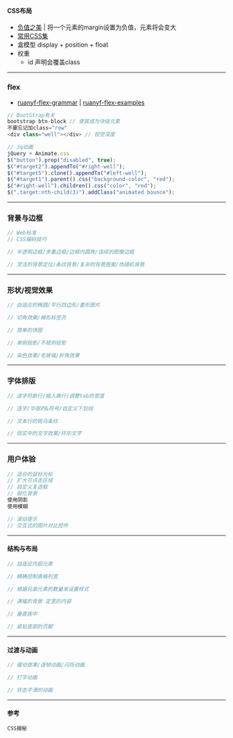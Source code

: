 #### **CSS布局**

* [负值之美](http://www.cnblogs.com/jscode/archive/2012/08/28/2660078.html) \| 将一个元素的margin设置为负值，元素将会变大
* [常用CSS集](https://github.com/asd0102433/blog/blob/master/前端/css有用的收集.md)
* 盒模型  display + position + float
* 权重
  * id 声明会覆盖class

---

### flex

* [ruanyf-flex-grammar](http://www.ruanyifeng.com/blog/2015/07/flex-grammar.html?utm_source=tuicool) \| [ruanyf-flex-examples](http://www.ruanyifeng.com/blog/2015/07/flex-examples.html)

```js
// BootStrap有关
bootstrap btn-block // 使其成为块级元素
不要忘记加class="row"
<div class="well"></div> // 视觉深度

// Jq动画
jQuery + Animate.css
$("button").prop("disabled", true);
$("#target2").appendTo("#right-well");
$("#target5").clone().appendTo("#left-well");
$("#target1").parent().css("background-color", "red");
$("#right-well").children().css("color", "red");
$(".target:nth-child(3)").addClass("animated bounce");
```

---

### 背景与边框

```js
// Web标准
// CSS编码技巧

// 半透明边框/多重边框/边框内圆角/连续的图像边框

// 灵活的背景定位/条纹背景/复杂的背景图案/伪随机背景
```

---

### 形状/视觉效果

```js
// 自适应的椭圆/平行四边形/菱形图片

// 切角效果/梯形标签页

// 简单的饼图

// 单侧投影/不规则投影

// 染色效果/毛玻璃/折角效果
```

---

### 字体排版

```js
// 连字符断行/插入换行/调整tab的宽度

// 连字/华丽的&符号/自定义下划线

// 文本行的斑马条纹

// 现实中的文字效果/环形文字
```

---

### 用户体验

```js
// 适合的鼠标光标
// 扩大可点击区域
// 自定义复选框
// 弱化背景
使用阴影
使用模糊

// 滚动提示
// 交互式的图片对比控件
```

---

#### 结构与布局

```js
// 自适应内部元素

// 精确控制表格列宽

// 根据兄弟元素的数量来设置样式

// 满幅的背景 定宽的内容

// 垂直居中

// 紧贴底部的页脚
```

---

#### 过渡与动画

```js
// 缓动效果/逐帧动画/闪烁动画

// 打字动画

// 状态平滑的动画
```

---

#### 参考

```js
CSS揭秘
```



